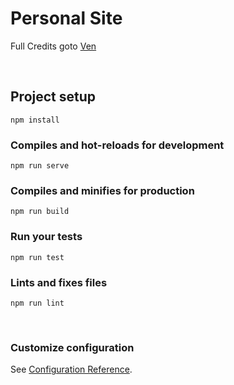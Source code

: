 # Personal Site
Full Credits goto [Ven](https://github.com/ven)

<br />

## Project setup
```
npm install
```

### Compiles and hot-reloads for development
```
npm run serve
```

### Compiles and minifies for production
```
npm run build
```

### Run your tests
```
npm run test
```

### Lints and fixes files
```
npm run lint
```

<br />

### Customize configuration
See [Configuration Reference](https://cli.vuejs.org/config/).
